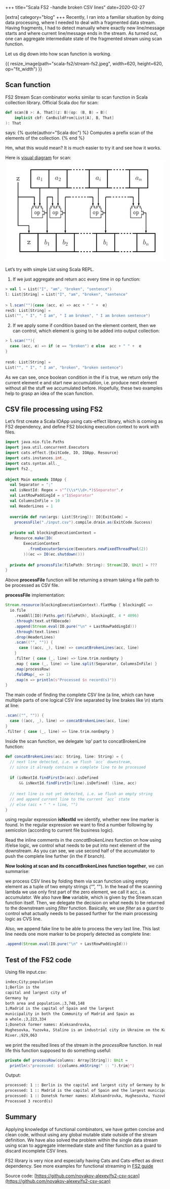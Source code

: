 +++
title="Scala FS2 - handle broken CSV lines"
date=2020-02-27

[extra]
category="blog"
+++
Recently, I ran into a familiar situation by doing data processing, where I needed to deal with a fragmented data stream. Having fragments, I had to detect manually where exactly new line/message starts and where current line/message ends in the stream. As turned out, one can aggregate intermediate state of the fragmented stream using scan function.

Let us dig down into how scan function is working.

{{ resize_image(path="scala-fs2/stream-fs2.jpeg", width=620, height=620, op="fit_width") }}


## Scan function

FS2 Stream Scan combinator works similar to scan function in Scala collection library. Official Scala doc for scan:

```scala
def scan[B >: A, That](z: B)(op: (B, B) ⇒ B)(
    implicit cbf: CanBuildFrom[List[A], B, That]
): That
```

says:
{% quote(author="Scala doc") %}
Computes a prefix scan of the elements of the collection.
{% end %}

Hm, what this would mean? It is much easier to try it and see how it works.

Here is [visual diagram](https://superruzafa.github.io/visual-scala-reference/scanLeft) for scan:
<img src="/img/blog/scanLeft.svg">

Let’s try with simple List using Scala REPL.

1. If we just aggregate and return acc every time in op function:

```scala
> val l = List("I", "am", "broken", "sentence")
l: List[String] = List("I", "am", "broken", "sentence"

> l.scan(""){case (acc, e) => acc + " " +  e}
res5: List[String] = 
List("", " I", " I am", " I am broken", " I am broken sentence")
```

2. If we apply some if condition based on the element content, then we can control, which element is going to be added into output collection:

```scala
> l.scan(""){
  case (acc, e) => if (e == "broken") e else  acc + " " +  e
}

res6: List[String] = 
List("", " I", " I am", "broken", "broken sentence")
```

As we can see, once boolean condition in the if is true, we return only the current element e and start new accumulation, i.e. produce next element without all the stuff we accumulated before. Hopefully, these two examples help to grasp an idea of the scan function.

## CSV file processing using FS2

Let’s first create a Scala IOApp using cats-effect library, which is coming as FS2 dependency, and define FS2 blocking execution context to work with files.

```scala
import java.nio.file.Paths
import java.util.concurrent.Executors
import cats.effect.{ExitCode, IO, IOApp, Resource}
import cats.instances.int._
import cats.syntax.all._
import fs2._

object Main extends IOApp {
  val Separator = ";"
  val isNextId: Regex = s"^(\\s*\\d+.*)$Separator".r
  val LastRowPaddingId = s"1$Separator"
  val ColumnsInFile = 10
  val HeaderLines = 1  
  
  override def run(args: List[String]): IO[ExitCode] =
    processFile("./input.csv").compile.drain.as(ExitCode.Success)  
    
  private val blockingExecutionContext =
    Resource.make(IO(
        ExecutionContext
          .fromExecutorService(Executors.newFixedThreadPool(2))
        ))(ec => IO(ec.shutdown()))  
        
  private def processFile(filePath: String): Stream[IO, Unit] = ???
}
```

Above **processFile** function will be returning a stream taking a file path to be processed as CSV file.

**processFile** implementation:

```scala
Stream.resource(blockingExecutionContext).flatMap { blockingEC =>
  io.file
    .readAll[IO](Paths.get(filePath), blockingEC, 4 * 4096)
    .through(text.utf8Decode)
    .append(Stream.eval(IO.pure("\n" + LastRowPaddingId)))
    .through(text.lines)
    .drop(HeaderLines)
    .scan(("", "")) {
      case ((acc, _), line) => concatBrokenLines(acc, line)
    }
    .filter { case (_, line) => line.trim.nonEmpty }
    .map { case (_, line) => line.split(Separator, ColumnsInFile) }
    .map(processRow)
    .foldMap(_ => 1)
    .map(n => println(s"Processed $n record(s)"))
}
```

The main code of finding the complete CSV line (a line, which can have multiple parts of one logical CSV line separated by line brakes like \n) starts at line:

```scala
.scan(("", "")) {
  case ((acc, _), line) => concatBrokenLines(acc, line)
}
.filter { case (_, line) => line.trim.nonEmpty }
```

Inside the scan function, we delegate ‘op’ part to concatBrokenLine function:

```scala
def concatBrokenLines(acc: String, line: String) = {  
  // next line detected, i.e. we flush `acc` downstream,
  // since it already contains a complete line to be processed
 
  if (isNextId.findFirstIn(acc).isDefined 
      && isNextId.findFirstIn(line).isDefined) (line, acc)
  
  // next line is not yet detected, i.e. we flush an empty string 
  // and append current line to the current `acc` state  
  // else (acc + " " + line, "")
}
```

using regular expression **isNextId** we identify, whether new line marker is found. In the regular expression we want to find a number following by semicolon (according to current file business logic).

Read the inline comments in the _concatBrokenLines_ function on how using if/else logic, we control what needs to be put into next element of the downstream. As you can see, we use second half of the accumulator to push the complete line further (in the if branch).

**Now looking at scan and its concatBrokenLines function together**, we can summarise:

we process CSV lines by folding them via scan function using empty element as a tuple of two empty strings (“”, “”). In the head of the scanning lambda we use only first part of the zero element, we call it acc, i.e. accumulator. We also have **line** variable, which is given by the Stream.scan function itself. Then, we delegate the decision on what needs to be returned to the downstream using _filter_ function. Basically, we use _filter_ as a guard to control what actually needs to be passed further for the main processing logic as CVS line.

Also, we append fake line to be able to process the very last line. This last line needs one more marker to be properly detected as complete line:

```scala
.append(Stream.eval(IO.pure("\n" + LastRowPaddingId)))
```

## Test of the FS2 code

Using file input.csv:

```txt
index;City;population
1;Berlin is the
capital and largest city of
Germany by
both area and population.;3,748,148
1;Madrid is the capital of Spain and the largest
municipality in both the Community of Madrid and Spain as
a whole.;3,223,334
1;Donetsk former names: Aleksandrovka,
Hughesovka, Yuzovka, Stalino is an industrial city in Ukraine on the Kalmius
River.;929,063
```

we print the resulted lines of the stream in the _processRow_ function. In real life this function supposed to do something useful:

```scala
private def processRow(columns: Array[String]): Unit = 
  println(s"processed: ${columns.mkString(" :: ").trim}")
```

Output:

```txt
processed: 1 :: Berlin is the capital and largest city of Germany by both area and population. :: 3,748,148
processed: 1 :: Madrid is the capital of Spain and the largest municipality in both the Community of Madrid and Spain as a whole. :: 3,223,334
processed: 1 :: Donetsk former names: Aleksandrovka, Hughesovka, Yuzovka, Stalino is an industrial city in Ukraine on the Kalmius River. :: 929,063
Processed 3 record(s)
```

## Summary

Applying knowledge of functional combinators, we have gotten concise and clean code, without using any global mutable state outside of the stream definition. We have also solved the problem within the single data stream using scan to aggregate intermediate state and filter function as a guard to discard incomplete CSV lines.

FS2 library is very nice and especially having Cats and Cats-effect as direct dependency. 
See more examples for functional streaming in [FS2 guide](https://fs2.io/guide.htm)

Source code: [https://github.com/novakov-alexey/fs2-csv-scan](https://github.com/novakov-alexey/fs2-csv-scan)